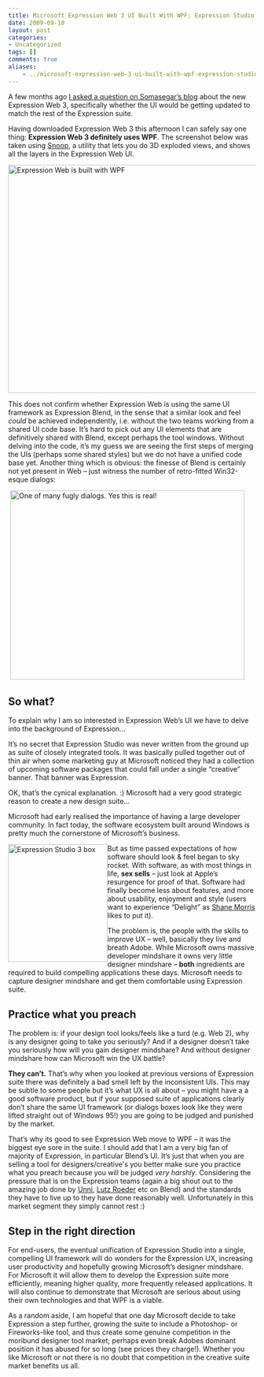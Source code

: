 ```yaml
---
title: Microsoft Expression Web 3 UI Built With WPF; Expression Studio Moves Forward
date: 2009-09-10
layout: post
categories:
- Uncategorized
tags: []
comments: true
aliases:
    - ../microsoft-expression-web-3-ui-built-with-wpf-expression-studio-moves-forward/
---
```



A few months ago [I asked a question on Somasegar’s blog](http://blogs.msdn.com/somasegar/archive/2009/06/05/expression-web-3.aspx) about the new Expression Web 3, specifically whether the UI would be getting updated to match the rest of the Expression suite.
  
Having downloaded Expression Web 3 this afternoon I can safely say one thing: **Expression Web 3 definitely uses WPF**. The screenshot below was taken using [Snoop](http://blois.us/Snoop/), a utility that lets you do 3D exploded views, and shows all the layers in the Expression Web UI.
  
<img style="border-right-width: 0px; display: inline; border-top-width: 0px; border-bottom-width: 0px; border-left-width: 0px" title="Expression Web is built with WPF" border="0" alt="Expression Web is built with WPF" src="https://s3-us-west-2.amazonaws.com/jack-ukleja-com/expression_web_3_exploded2_thumb.jpg" width="644" height="463">
  
This does not confirm whether Expression Web is using the same UI framework as Expression Blend, in the sense that a similar look and feel *could* be achieved independently, i.e. without the two teams working from a shared UI code base. It’s hard to pick out any UI elements that are definitively shared with Blend, except perhaps the tool windows. Without delving into the code, it’s my guess we are seeing the first steps of merging the UIs (perhaps some shared styles) but we do not have a unified code base yet. Another thing which is obvious: the finesse of Blend is certainly not yet present in Web – just witness the number of retro-fitted Win32-esque dialogs:
  
&#160;<img style="border-right-width: 0px; display: inline; border-top-width: 0px; border-bottom-width: 0px; border-left-width: 0px" title="One of many fugly dialogs. Yes this is real!" border="0" alt="One of many fugly dialogs. Yes this is real!" src="https://s3-us-west-2.amazonaws.com/jack-ukleja-com/image31.png" width="477" height="384"> 
  
## So what?
  
To explain why I am so interested in Expression Web’s UI we have to delve into the background of Expression…
  
It’s no secret that Expression Studio was never written from the ground up as suite of closely integrated tools. It was basically pulled together out of thin air when some marketing guy at Microsoft noticed they had a collection of upcoming software packages that could fall under a single “creative” banner. That banner was Expression.
  
OK, that’s the cynical explanation. :) Microsoft had a very good strategic reason to create a new design suite...
  
Microsoft had early realised the importance of having a large developer community. In fact today, the software ecosystem built around Windows is pretty much the cornerstone of Microsoft’s business. 
  
<img style="border-bottom: 0px; border-left: 0px; display: inline; margin-left: 0px; border-top: 0px; margin-right: 0px; border-right: 0px" title="Expression Studio 3 box" border="0" alt="Expression Studio 3 box" align="left" src="https://s3-us-west-2.amazonaws.com/jack-ukleja-com/US_Prd_Bx_Tilt_L_Expression_Studio_3_thumb.png" width="202" height="239"> 
  
But as time passed expectations of how software should look &amp; feel began to sky rocket. With software, as with most things in life, **sex sells** – just look at Apple’s resurgence for proof of that. Software had finally become less about features, and more about usability, enjoyment and style (users want to experience “Delight” as [Shane Morris](http://blogs.msdn.com/shanemo/) likes to put it).
  
The problem is, the people with the skills to improve UX – well, basically they live and breath Adobe. While Microsoft owns massive developer mindshare it owns very little designer mindshare – **both** ingredients are required to build compelling applications these days. Microsoft needs to capture designer mindshare and get them comfortable using Expression suite.
  
## Practice what you preach
  
The problem is: if your design tool looks/feels like a turd (e.g. Web 2), why is any designer going to take you seriously? And if a designer doesn’t take you seriously how will you gain designer mindshare? And without designer mindshare how can Microsoft win the UX battle?
  
**They can’t.** That’s why when you looked at previous versions of Expression suite there was definitely a bad smell left by the inconsistent UIs. This may be subtle to some people but it’s what UX is all about – you might have a a good software product, but if your supposed suite of applications clearly don’t share the same UI framework (or dialogs boxes look like they were lifted straight out of Windows 95!) you are going to be judged and punished by the market.
  
That’s why its good to see Expression Web move to WPF – it was the biggest eye sore in the suite. I should add that I am a very big fan of majority of Expression, in particular Blend’s UI. It’s just that when you are selling a tool for designers/creative's you better make sure you practice what you preach because you will be judged *very harshly*. Considering the pressure that is on the Expression teams (again a big shout out to the amazing job done by [Unni](http://blogs.msdn.com/unnir/), [Lutz Roeder](http://blog.lutzroeder.com/) etc on Blend) and the standards they have to live up to they have done reasonably well. Unfortunately in this market segment they simply cannot rest :)
  
## Step in the right direction
  
For end-users, the eventual unification of Expression Studio into a single, compelling UI framework will do wonders for the Expression UX, increasing user productivity and hopefully growing Microsoft’s designer mindshare. For Microsoft it will allow them to develop the Expression suite more efficiently, meaning higher quality, more frequently released applications. It will also continue to demonstrate that Microsoft are serious about using their own technologies and that WPF is a viable.
  
As a random aside, I am hopeful that one day Microsoft decide to take Expression a step further, growing the suite to include a Photoshop- or Fireworks-like tool, and thus create some genuine competition in the moribund designer tool market; perhaps even break Adobes dominant position it has abused for so long (see prices they charge!). Whether you like Microsoft or not there is no doubt that competition in the creative suite market benefits us all.
